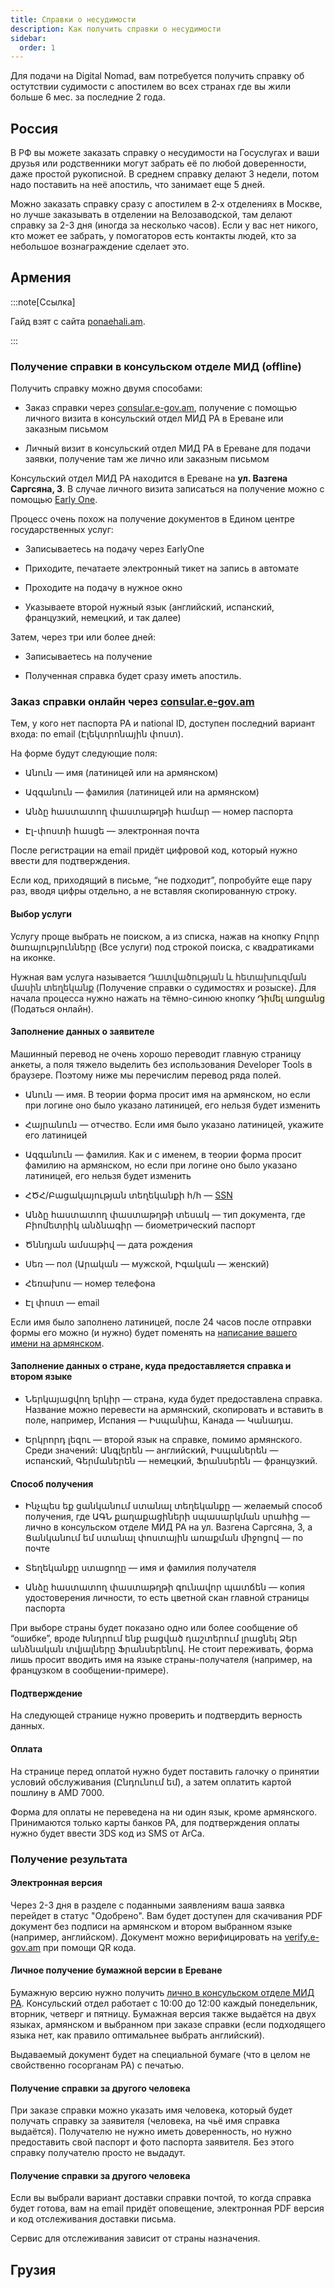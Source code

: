 ```yaml
---
title: Справки о несудимости
description: Как получить справки о несудимости
sidebar:
  order: 1
---
```


Для подачи на Digital Nomad, вам потребуется получить справку об остутствии судимости с апостилем во всех странах где вы жили больше 6 мес. за последние 2 года.

## Россия

В РФ вы можете заказать справку о несудимости на Госуслугах и ваши  друзья или родственники могут забрать её по любой доверенности, даже  простой рукописной. В среднем справку делают 3 недели, потом надо  поставить на неё апостиль, что занимает еще 5 дней.

Можно заказать справку сразу с апостилем в 2‑х отделениях в Москве,  но лучше заказывать в отделении на Велозаводской, там делают справку за  2-3 дня (иногда за несколько часов). Если у вас нет никого, кто может ее забрать, у помогаторов есть контакты людей, кто за небольшое  вознаграждение сделает это.

## Армения

:::note[Ссылка]

Гайд взят с сайта [ponaehali.am](https://am-banking-and-immigration.notion.site/948a559ea5e045dd82800a415776d497).

:::

### Получение справки в консульском отделе МИД (offline)

Получить справку можно двумя способами:

- Заказ справки через [consular.e-gov.am](http://consular.e-gov.am/), получение с помощью личного визита в консульский отдел МИД РА в Ереване или заказным письмом

- Личный визит в консульский отдел МИД РА в Ереване для подачи заявки, получение там же лично или заказным письмом

Консульский отдел МИД РА находится в Ереване на **ул. Вазгена Саргсяна, 3**. В случае личного визита записаться на получение можно с помощью [Early One](https://earlyone.com/mobile-application/).

Процесс очень похож на получение документов в Едином центре государственных услуг:

- Записываетесь на подачу через EarlyOne

- Приходите, печатаете электронный тикет на запись в автомате

- Проходите на подачу в нужное окно

- Указываете второй нужный язык (английский, испанский, французкий, немецкий, и так далее)

Затем, через три или более дней:

- Записываетесь на получение

- Полученная справка будет сразу иметь апостиль.

### Заказ справки онлайн через [consular.e-gov.am](https://consular.e-gov.am/am/)

Тем, у кого нет паспорта РА и national ID, доступен последний вариант входа: по email (Էլեկտրոնային փոստ).

На форме будут следующие поля:

- Անուն — имя (латиницей или на армянском)

- Ազգանուն — фамилия (латиницей или на армянском)

- Անձը հաստատող փաստաթղթի համար — номер паспорта

- Էլ-փոստի հասցե — электронная почта

После регистрации на email придёт цифровой код, который нужно ввести для подтверждения.

Если код, приходящий в письме, “не подходит”, попробуйте еще пару раз, вводя цифры отдельно, а не вставляя скопированную строку.

#### Выбор услуги

Услугу проще выбрать не поиском, а из списка, нажав на кнопку Բոլոր ծառայությունները (Все услуги) под строкой поиска, с квадратиками на иконке.

Нужная вам услуга называется <a href="https://consular.e-gov.am/am/service/conviction_cert_delivery/info" style="cursor:pointer;color:inherit;word-wrap:break-word;font-weight:600;text-decoration:inherit" class="notion-link-token notion-focusable-token notion-enable-hover" rel="noopener noreferrer" data-token-index="1" tabindex="0"><span style="border-bottom:0.05em solid;border-color:rgba(55,53,47,.4);opacity:0.7" class="link-annotation-10b623d8-621f-45a9-8a66-9d96f0b229e0-1860701283">Դատվածության և հետախուզման մասին տեղեկանք</span></a><span style="font-weight:600" data-token-index="2" class="notion-enable-hover"> </span>(Получение справки о судимостях и розыске)<span style="font-weight:600" data-token-index="4" class="notion-enable-hover">. </span>Для начала процесса нужно нажать на тёмно-синюю кнопку <span style="background:rgba(251, 243, 219, 1)" data-token-index="6" class="notion-enable-hover">Դիմել առցանց</span> (Податься онлайн).

#### Заполнение данных о заявителе

Машинный перевод не очень хорошо переводит главную страницу анкеты, а поля тяжело выделить без использования Developer Tools в браузере. Поэтому ниже мы перечислим перевод ряда полей.

- Անուն — имя. В теории форма просит имя на армянском, но если при логине оно было указано латиницей, его нельзя будет изменить

- Հայրանուն — отчество. Если имя было указано латиницей, укажите его латиницей

- Ազգանուն — фамилия. Как и с именем, в теории форма просит фамилию на армянском, но если при логине оно было указано латиницей, его нельзя будет изменить

- ՀԾՀ/Բացակայության տեղեկանքի հ/հ — [SSN](https://am-banking-and-immigration.notion.site/357310af7dd54f4ab00d77301c5d0c51)

- Անձը հաստատող փաստաթղթի տեսակ — тип документа, где Բիոմետրիկ անձնագիր — биометрический паспорт

- Ծննդյան ամսաթիվ — дата рождения

- Սեռ — пол (Արական — мужской, Իգական — женский)
- Հեռախոս — номер телефона
- Էլ փոստ — email

Если имя было заполнено латиницей, после 24 часов после отправки формы его можно (и нужно) будет поменять на [написание вашего имени на армянском]().

#### Заполнение данных о стране, куда предоставляется справка и втором языке

- Ներկայացվող երկիր — страна, куда будет предоставлена справка. Название можно перевести на армянский, скопировать и вставить в поле, например, Испания — Իսպանիա, Канада — Կանադա.

- Երկրորդ լեզու — второй язык на справке, помимо армянского. Среди значений: Անգլերեն — английский, Իսպաներեն — испанский, Գերմաներեն — немецкий, Ֆրանսերեն — французкий.

#### Способ получения

- Ինչպես եք ցանկանում ստանալ տեղեկանքը — желаемый способ получения, где ԱԳՆ քաղաքացիների սպասարկման սրահից — лично в консульском отделе МИД РА на ул. Вазгена Саргсяна, 3, а Ցանկանում եմ ստանալ փոստային առաքման միջոցով — по почте

- Տեղեկանքը ստացողը — имя и фамилия получателя

- Անձը հաստատող փաստաթղթի գունավոր պատճեն — копия удостоверения личности, то есть цветной скан главной страницы паспорта

При выборе страны будет показано одно или более сообщение об “ошибке”, вроде Խնդրում ենք բացված դաշտերում լրացնել Ձեր անձնական տվյալները Ֆրանսերենով. Не стоит переживать, форма лишь просит вводить имя на языке страны-получателя (например, на французком в сообщении-примере).

#### Подтверждение

На следующей странице нужно проверить и подтвердить верность данных.

#### Оплата

На странице перед оплатой нужно будет поставить галочку о принятии условий обслуживания (Ընդունում եմ), а затем оплатить картой пошлину в AMD 7000.

Форма для оплаты не переведена на ни один язык, кроме армянского. Принимаются только карты банков РА, для подтверждения оплаты нужно будет ввести 3DS код из SMS от ArCa.

### Получение результата

#### Электронная версия

Через 2-3 дня в разделе с поданными заявлениям ваша заявка перейдет в статус "Одобрено". Вам будет доступен для скачивания PDF документ без подписи на армянском и втором выбранном языке (например, английском). Документ можно верифицировать на [verify.e-gov.am](http://verify.e-gov.am/) при помощи QR кода.

#### Личное получение бумажной версии в Ереване

Бумажную версию нужно получить [лично в консульском отделе МИД РА](https://www.mfa.am/ru/cons_resep/). Консульский отдел работает с 10:00 до 12:00 каждый понедельник, вторник, четверг и пятницу. Бумажная версия также выдаётся на двух языках, армянском и выбранном при заказе справки (если подходящего языка нет, как правило оптимальнее выбрать английский).

Выдаваемый документ будет на специальной бумаге (что в целом не свойственно госорганам РА) с печатью.

#### Получение справки за другого человека

При заказе справки можно указать имя человека, который будет получать справку за заявителя (человека, на чьё имя справка выдаётся). Получателю не нужно иметь доверенность, но нужно предоставить свой паспорт и фото паспорта заявителя. Без этого справку получателю просто не выдадут.

#### Получение справки за другого человека

Если вы выбрали вариант доставки справки почтой, то когда справка будет готова, вам на email придёт оповещение, электронная PDF версия и код отслеживания доставки письма.

Сервис для отслеживания зависит от страны назначения.

## Грузия

